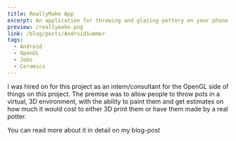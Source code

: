 ```yaml
---
title: ReallyMake App
excerpt: An application for throwing and glazing pottery on your phone!
preview: /reallymake.png
link: /blog/posts/AndroidSummer
tags:
  - Android
  - OpenGL
  - Jobs
  - Ceramics
---
```


I was hired on for this project as an intern/consultant for the OpenGL side of things on this project. The premise was to allow people to throw pots in a virtual, 3D environment, with the ability to paint them and get estimates on how much it would cost to either 3D print them or have them made by a real potter.

You can read more about it in detail on my blog-post
